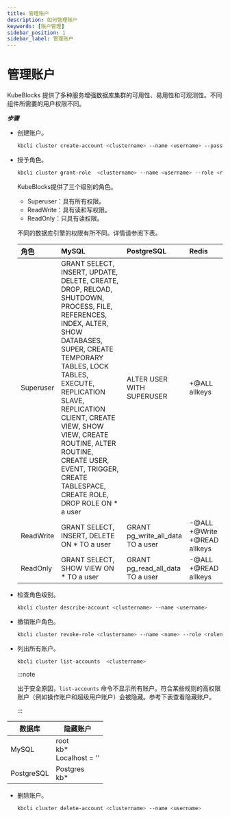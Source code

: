 ```yaml
---
title: 管理账户
description: 如何管理账户
keywords: [账户管理]
sidebar_position: 1
sidebar_label: 管理账户
---
```


# 管理账户

KubeBlocks 提供了多种服务增强数据库集群的可用性、易用性和可观测性。不同组件所需要的用户权限不同。


***步骤***

- 创建账户。
  ```bash
  kbcli cluster create-account <clustername> --name <username> --password <pwd> 
  ```
- 授予角色。
  ```bash
  kbcli cluster grant-role  <clustername> --name <username> --role <rolename>
  ```
  KubeBlocks提供了三个级别的角色。
  - Superuser：具有所有权限。
  - ReadWrite：具有读和写权限。
  - ReadOnly：只具有读权限。

  不同的数据库引擎的权限有所不同。详情请参阅下表。

    | 角色      | MySQL    | PostgreSQL | Redis  |
    | :------   | :------- | :------    | :----- |
    | Superuser | GRANT SELECT, INSERT, UPDATE, DELETE, CREATE, DROP, RELOAD, SHUTDOWN, PROCESS, FILE, REFERENCES, INDEX, ALTER, SHOW DATABASES, SUPER, CREATE TEMPORARY TABLES, LOCK TABLES, EXECUTE, REPLICATION SLAVE, REPLICATION CLIENT, CREATE VIEW, SHOW VIEW, CREATE ROUTINE, ALTER ROUTINE, CREATE USER, EVENT, TRIGGER, CREATE TABLESPACE, CREATE ROLE, DROP ROLE ON * a user | ALTER USER WITH SUPERUSER | +@ALL allkeys|
    | ReadWrite | GRANT SELECT, INSERT, DELETE ON * TO a user | GRANT pg_write_all_data TO a user | -@ALL +@Write +@READ allkeys |
    | ReadOnly  | GRANT SELECT, SHOW VIEW ON * TO a user | GRANT pg_read_all_data TO a user | -@ALL +@READ allkeys |

- 检查角色级别。
  ```bash
  kbcli cluster describe-account <clustername> --name <username>
  ```
- 撤销账户角色。
  ```bash
  kbcli cluster revoke-role <clustername> --name <name> --role <rolename> 
  ```
- 列出所有账户。
  ```bash
  kbcli cluster list-accounts  <clustername>  
  ```
  :::note

  出于安全原因，`list-accounts` 命令不显示所有账户。符合某些规则的高权限账户（例如操作账户和超级用户账户）会被隐藏。参考下表查看隐藏账户。

  :::

| 数据库     | 隐藏账户                            |
|------------|-------------------------------------|
| MySQL      | root <br />kb* <br />Localhost = '' |
| PostgreSQL | Postgres <br />kb*                  |

- 删除账户。
  ```bash
  kbcli cluster delete-account <clustername> --name <username> 
  ```
